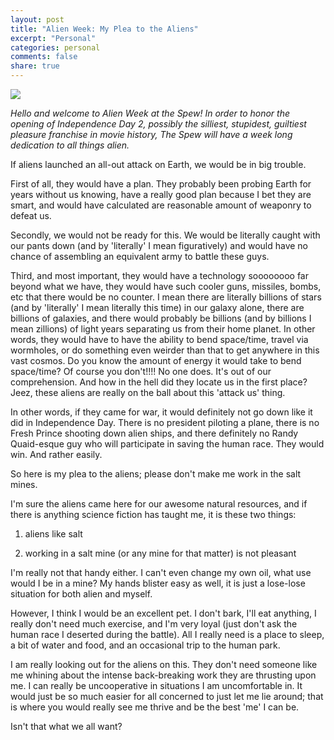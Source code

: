 ```yaml
---
layout: post
title: "Alien Week: My Plea to the Aliens"
excerpt: "Personal"
categories: personal
comments: false
share: true
---
```


![](http://beastoftraal.com/wp-content/uploads/2015/11/alien-and-dog.jpg)


*Hello and welcome to Alien Week at the Spew! In order to honor the opening of Independence Day 2, possibly the silliest, stupidest, guiltiest pleasure franchise in movie history, The Spew will have a week long dedication to all things alien.*


If aliens launched an all-out attack on Earth, we would be in big trouble.

First of all, they would have a plan. They probably been probing Earth for years without us knowing, have a really good plan because I bet they are smart, and would have calculated are reasonable amount of weaponry to defeat us. 

Secondly, we would not be ready for this. We would be literally caught with our pants down (and by 'literally' I mean figuratively) and would have no chance of assembling an equivalent army to battle these guys.


Third, and most important, they would have a technology soooooooo far beyond what we have, they would have such cooler guns, missiles, bombs, etc that there would be no counter. I mean there are literally billions of stars (and by 'literally' I mean literally this time) in our galaxy alone, there are billions of galaxies, and there would probably be billions (and by billions I mean zillions) of light years separating us from their home planet. In other words, they would have to have the ability to bend space/time, travel via wormholes, or do something even weirder than that to get anywhere in this vast cosmos. Do you know the amount of energy it would take to bend space/time? Of course you don't!!!! No one does. It's out of our comprehension. And how in the hell did they locate us in the first place? Jeez, these aliens are really on the ball about this 'attack us' thing.


In other words, if they came for war, it would definitely not go down like it did in Independence Day. There is no president piloting a plane, there is no Fresh Prince shooting down alien ships, and there definitely no Randy Quaid-esque guy who will participate in saving the human race. They would win. And rather easily.


So here is my plea to the aliens; please don't make me work in the salt mines. 


I'm sure the aliens came here for our awesome natural resources, and if there is anything science fiction has taught me, it is these two things: 

1) aliens like salt

2) working in a salt mine (or any mine for that matter) is not pleasant



I'm really not that handy either. I can't even change my own oil, what use would I be in a mine? My hands blister easy as well, it is just a lose-lose situation for both alien and myself.

However, I think I would be an excellent pet. I don't bark, I'll eat anything, I really don't need much exercise, and I'm very loyal (just don't ask the human race I deserted during the battle). All I really need is a place to sleep, a bit of water and food, and an occasional trip to the human park. 

I am really looking out for the aliens on this. They don't need someone like me whining about the intense back-breaking work they are thrusting upon me. I can really be uncooperative in situations I am uncomfortable in. It would just be so much easier for all concerned to just let me lie around; that is where you would really see me thrive and be the best 'me' I can be.

Isn't that what we all want? 

